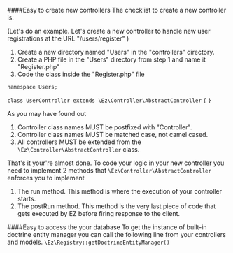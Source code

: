 ####Easy to create new controllers
The checklist to create a new controller is:

(Let's do an example. Let's create a new controller to handle new user registrations at the URL "/users/register" )

1. Create a new directory named "Users" in the "controllers" directory.
2. Create a PHP file in the "Users" directory from step 1 and name it "Register.php"
3. Code the class inside the "Register.php" file

`namespace Users;`

`class UserController extends \Ez\Controller\AbstractController`
`{`
`}`

As you may have found out

1. Controller class names MUST be postfixed with "Controller".
2. Controller class names MUST be matched case, not camel cased.
3. All controllers MUST be extended from the `\Ez\Controller\AbstractController` class.

That's it your're almost done. To code your logic in your new controller you need to implement 2 methods that `\Ez\Controller\AbstractController` enforces you to implement

1. The run method. This method is where the execution of your controller starts.
2. The postRun method. This method is the very last piece of code that gets executed by EZ before firing response to the client.


####Easy to access the your database
To get the instance of built-in doctrine entity manager you can call the following line from your controllers and models.
`\Ez\Registry::getDoctrineEntityManager()`

